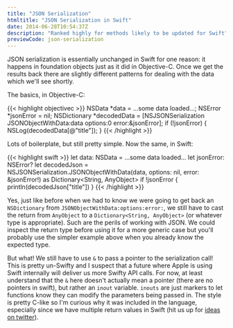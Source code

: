 ```yaml
---
title: "JSON Serialization"
htmltitle: "JSON Serialization in Swift"
date: 2014-06-28T10:54:37Z
description: "Ranked highly for methods likely to be updated for Swift"
previewCode: json-serialization
---
```


JSON serialization is essentially unchanged in Swift for one reason: it happens in foundation objects just as it did in Objective-C. Once we get the results back there are slightly different patterns for dealing with the data which we'll see shortly.

The basics, in Objective-C:

{{< highlight objectivec >}}
NSData *data = ...some data loaded...;
NSError *jsonError = nil;
NSDictionary *decodedData = [NSJSONSerialization JSONObjectWithData:data options:0 error:&jsonError];
if (!jsonError) {
  NSLog(decodedData[@"title"]);
}
{{< /highlight >}}

Lots of boilerplate, but still pretty simple. Now the same, in Swift:

{{< highlight swift >}}
let data: NSData = ...some data loaded...
let jsonError: NSError?
let decodedJson = NSJSONSerialization.JSONObjectWithData(data, options: nil, error: &jsonError!) as Dictionary<String, AnyObject>
if !jsonError {
  println(decodedJson["title"])
}
{{< /highlight >}}

Yes, just like before when we had to know we were going to get back an `NSDictionary` from `JSONObjectWithData:options:error:`, we still have to cast the return from `AnyObject` to a `Dictionary<String, AnyObject>` (or whatever type is appropriate). Such are the perils of working with JSON. We could inspect the return type before using it for a more generic case but you'll probably use the simpler example above when you already know the expected type.

But what! We still have to use `&` to pass a pointer to the serialization call! This is pretty un-Swifty and I suspect that a future where Apple is using Swift internally will deliver us more Swifty API calls. For now, at least understand that the `&` here doesn't actually mean a pointer (there are no pointers in swift), but rather an `inout` variable. `inouts` are just markers to let functions know they can modify the parameters being passed in. The style is pretty C-like so I'm curious why it was included in the language, especially since we have multiple return values in Swift (hit us up for [ideas on twitter](http://twitter.com/objctoswift)).
